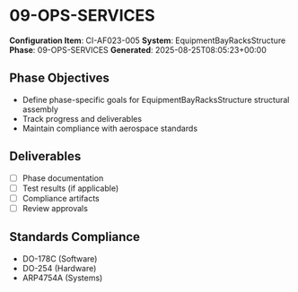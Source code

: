 # 09-OPS-SERVICES

**Configuration Item**: CI-AF023-005
**System**: EquipmentBayRacksStructure
**Phase**: 09-OPS-SERVICES
**Generated**: 2025-08-25T08:05:23+00:00

## Phase Objectives
- Define phase-specific goals for EquipmentBayRacksStructure structural assembly
- Track progress and deliverables
- Maintain compliance with aerospace standards

## Deliverables
- [ ] Phase documentation
- [ ] Test results (if applicable)
- [ ] Compliance artifacts
- [ ] Review approvals

## Standards Compliance
- DO-178C (Software)
- DO-254 (Hardware)
- ARP4754A (Systems)


